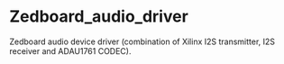 # Zedboard_audio_driver
Zedboard audio device driver (combination of Xilinx I2S transmitter, I2S receiver and ADAU1761 CODEC).
